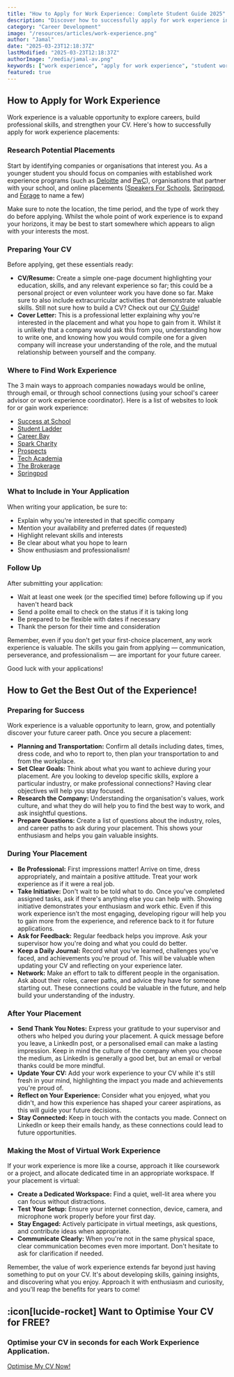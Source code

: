 ```yaml
---
title: "How to Apply for Work Experience: Complete Student Guide 2025"
description: "Discover how to successfully apply for work experience in 2025 with our complete student guide. Learn CV preparation, find opportunities, nail your application, and maximise your placement for future career success."
category: "Career Development"
image: "/resources/articles/work-experience.png"
author: "Jamal"
date: "2025-03-23T12:18:37Z"
lastModified: "2025-03-23T12:18:37Z"
authorImage: "/media/jamal-av.png"
keywords: ["work experience", "apply for work experience", "student work experience", "work experience placement", "work experience application", "find work experience", "virtual work experience"]
featured: true
---
```


## How to Apply for Work Experience

Work experience is a valuable opportunity to explore careers, build professional skills, and strengthen your CV. Here's how to successfully apply for work experience placements:

### Research Potential Placements

Start by identifying companies or organisations that interest you. As a younger student you should focus on companies with established work experience programs (such as [Deloitte](https://www.deloitte.com/uk/en/careers/early-careers/early-careers-programmes.html) and [PwC](https://www.pwc.co.uk/careers/early-careers/our-programmes/insight-weeks.html)), organisations that partner with your school, and online placements ([Speakers For Schools](https://www.speakersforschools.org/work-experience-opportunities/), [Springpod](https://www.springpod.com/), and [Forage](https://www.theforage.com/) to name a few)

Make sure to note the location, the time period, and the type of work they do before applying. Whilst the whole point of work experience is to expand your horizons, it may be best to start somewhere which appears to align with your interests the most.

### Preparing Your CV

Before applying, get these essentials ready:

*   **CV/Resume:** Create a simple one-page document highlighting your education, skills, and any relevant experience so far; this could be a personal project or even volunteer work you have done so far. Make sure to also include extracurricular activities that demonstrate valuable skills. Still not sure how to build a CV? Check out our [CV Guide](/resources/cv-guide)!
*   **Cover Letter:** This is a professional letter explaining why you're interested in the placement and what you hope to gain from it. Whilst it is unlikely that a company would ask this from you, understanding how to write one, and knowing how you would compile one for a given company will increase your understanding of the role, and the mutual relationship between yourself and the company.

### Where to Find Work Experience

The 3 main ways to approach companies nowadays would be online, through email, or through school connections (using your school's career advisor or work experience coordinator). Here is a list of websites to look for or gain work experience:

*   [Success at School](https://www.successatschool.org/)
*   [Student Ladder](https://studentladder.co.uk/work-experience/)
*   [Career Bay](https://careerbay.co.uk/)
*   [Spark Charity](https://sparkcharity.org.uk/what-we-do/work-experience/)
*   [Prospects](https://www.prospects.ac.uk/jobs-and-work-experience/work-experience-and-internships)
*   [Tech Academia](https://www.techacademia.co.uk/work-experience/)
*   [The Brokerage](https://www.thebrokerage.org.uk/jobs-work-experience/)
*   [Springpod](https://www.springpod.com/) 

### What to Include in Your Application

When writing your application, be sure to:

*   Explain why you're interested in that specific company
*   Mention your availability and preferred dates (if requested)
*   Highlight relevant skills and interests
*   Be clear about what you hope to learn
*   Show enthusiasm and professionalism!

### Follow Up

After submitting your application:

*   Wait at least one week (or the specified time) before following up if you haven't heard back
*   Send a polite email to check on the status if it is taking long
*   Be prepared to be flexible with dates if necessary
*   Thank the person for their time and consideration

Remember, even if you don't get your first-choice placement, any work experience is valuable. The skills you gain from applying — communication, perseverance, and professionalism — are important for your future career.

Good luck with your applications!

## How to Get the Best Out of the Experience!

### Preparing for Success

Work experience is a valuable opportunity to learn, grow, and potentially discover your future career path. Once you secure a placement:

*   **Planning and Transportation:** Confirm all details including dates, times, dress code, and who to report to, then plan your transportation to and from the workplace.
*   **Set Clear Goals:** Think about what you want to achieve during your placement. Are you looking to develop specific skills, explore a particular industry, or make professional connections? Having clear objectives will help you stay focused.
*   **Research the Company:** Understanding the organisation's values, work culture, and what they do will help you to find the best way to work, and ask insightful questions.
*   **Prepare Questions:** Create a list of questions about the industry, roles, and career paths to ask during your placement. This shows your enthusiasm and helps you gain valuable insights.

### During Your Placement

*   **Be Professional:** First impressions matter! Arrive on time, dress appropriately, and maintain a positive attitude. Treat your work experience as if it were a real job.
*   **Take Initiative:** Don't wait to be told what to do. Once you've completed assigned tasks, ask if there's anything else you can help with. Showing initiative demonstrates your enthusiasm and work ethic. Even if this work experience isn’t the most engaging, developing rigour will help you to gain more from the experience, and reference back to it for future applications.
*   **Ask for Feedback:** Regular feedback helps you improve. Ask your supervisor how you're doing and what you could do better.
*   **Keep a Daily Journal:** Record what you've learned, challenges you've faced, and achievements you're proud of. This will be valuable when updating your CV and reflecting on your experience later.
*   **Network:** Make an effort to talk to different people in the organisation. Ask about their roles, career paths, and advice they have for someone starting out. These connections could be valuable in the future, and help build your understanding of the industry.

### After Your Placement

*   **Send Thank You Notes:** Express your gratitude to your supervisor and others who helped you during your placement. A quick message before you leave, a LinkedIn post, or a personalised email can make a lasting impression. Keep in mind the culture of the company when you choose the medium, as LinkedIn is generally a good bet, but an email or verbal thanks could be more mindful.
*   **Update Your CV:** Add your work experience to your CV while it's still fresh in your mind, highlighting the impact you made and achievements you're proud of.
*   **Reflect on Your Experience:** Consider what you enjoyed, what you didn't, and how this experience has shaped your career aspirations, as this will guide your future decisions.
*   **Stay Connected:** Keep in touch with the contacts you made. Connect on LinkedIn or keep their emails handy, as these connections could lead to future opportunities.

### Making the Most of Virtual Work Experience

If your work experience is more like a course, approach it like coursework or a project, and allocate dedicated time in an appropriate workspace. If your placement is virtual:

*   **Create a Dedicated Workspace:** Find a quiet, well-lit area where you can focus without distractions.
*   **Test Your Setup:** Ensure your internet connection, device, camera, and microphone work properly before your first day.
*   **Stay Engaged:** Actively participate in virtual meetings, ask questions, and contribute ideas when appropriate.
*   **Communicate Clearly:** When you're not in the same physical space, clear communication becomes even more important. Don't hesitate to ask for clarification if needed.

Remember, the value of work experience extends far beyond just having something to put on your CV. It's about developing skills, gaining insights, and discovering what you enjoy. Approach it with enthusiasm and curiosity, and you'll reap the benefits for years to come!

## :icon[lucide-rocket] Want to Optimise Your CV for FREE?

<div class="article-cta">
  <h3 class="article-cta-title">Optimise your CV in seconds for each Work Experience Application.</h3>
  <a href="/optimise-cv" class="article-cta-button">Optimise My CV Now!</a>
</div>
